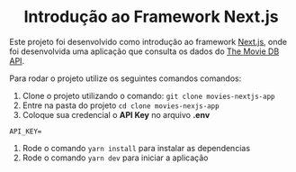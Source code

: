 <h1 align="center">
<br>
Introdução ao Framework Next.js
</h1>

Este projeto foi desenvolvido como introdução ao framework [Next.js](https://nextjs.org/), onde foi desenvolvida uma aplicação que consulta os dados do [The Movie DB API](https://developers.themoviedb.org/3).

Para rodar o projeto utilize os seguintes comandos comandos:

1. Clone o projeto utilizando o comando: `git clone movies-nextjs-app`
2. Entre na pasta do projeto `cd clone movies-nexjs-app`
3. Coloque sua credencial o **API Key** no arquivo **.env**
```
API_KEY=
```
1. Rode o comando `yarn install` para instalar as dependencias
2. Rode o comando `yarn dev` para iniciar a aplicação
